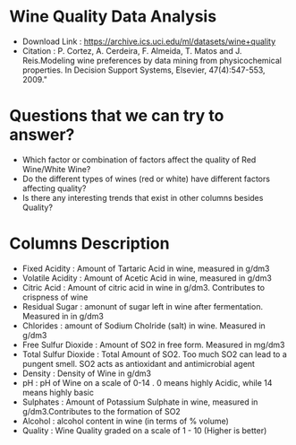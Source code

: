 # Wine Quality Data Analysis
- Download Link : https://archive.ics.uci.edu/ml/datasets/wine+quality
- Citation : P. Cortez, A. Cerdeira, F. Almeida, T. Matos and J. Reis.Modeling wine preferences by data mining from physicochemical properties. In Decision Support Systems, Elsevier, 47(4):547-553, 2009."
 # Questions that we can try to answer?
- Which factor or combination of factors affect the quality of Red Wine/White Wine?
- Do the different types of wines (red or white) have different factors affecting quality?
- Is there any interesting trends that exist in other columns besides Quality?
# Columns Description
- Fixed Acidity : Amount of Tartaric Acid in wine, measured in g/dm3
- Volatile Acidity : Amount of Acetic Acid in wine, measured in g/dm3
- Citric Acid : Amount of citric acid in wine in g/dm3. Contributes to crispness of wine
- Residual Sugar : amonunt of sugar left in wine after fermentation. Measured in in g/dm3
- Chlorides : amount of Sodium Cholride (salt) in wine. Measured in g/dm3
- Free Sulfur Dioxide : Amount of SO2 in free form. Measured in mg/dm3
- Total Sulfur Dioxide : Total Amount of SO2. Too much SO2 can lead to a pungent smell. SO2 acts as antioxidant and antimicrobial agent
- Density : Density of Wine in g/dm3
- pH : pH of Wine on a scale of 0-14 . 0 means highly Acidic, while 14 means highly basic
- Sulphates : Amount of Potassium Sulphate in wine, measured in g/dm3.Contributes to the formation of SO2
- Alcohol : alcohol content in wine (in terms of % volume)
- Quality : Wine Quality graded on a scale of 1 - 10 (Higher is better)
